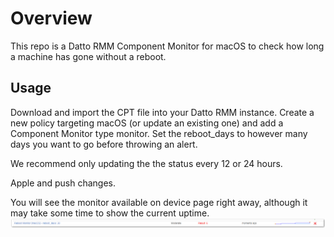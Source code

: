 # Overview #

This repo is a Datto RMM Component Monitor for macOS to check how long a machine has gone without a reboot.

## Usage ##

Download and import the CPT file into your Datto RMM instance. Create a new policy targeting macOS (or update an existing one) and add a Component Monitor type monitor. Set the reboot_days to however many days you want to go before throwing an alert.

We recommend only updating the the status every 12 or 24 hours.

Apple and push changes.

You will see the monitor available on device page right away, although it may take some time to show the current uptime.
![devicepage]

[devicepage]: https://github.com/jmaddington/drmm-cm-macos-reboot-monitor/raw/master/device%20page%20detail.png